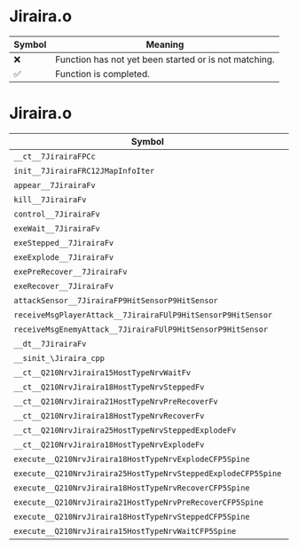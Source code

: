 # Jiraira.o
| Symbol | Meaning 
| ------------- | ------------- 
| :x: | Function has not yet been started or is not matching. 
| :white_check_mark: | Function is completed. 


# Jiraira.o
| Symbol | Decompiled? |
| ------------- | ------------- |
| `__ct__7JirairaFPCc` | :x: |
| `init__7JirairaFRC12JMapInfoIter` | :x: |
| `appear__7JirairaFv` | :x: |
| `kill__7JirairaFv` | :x: |
| `control__7JirairaFv` | :x: |
| `exeWait__7JirairaFv` | :x: |
| `exeStepped__7JirairaFv` | :x: |
| `exeExplode__7JirairaFv` | :x: |
| `exePreRecover__7JirairaFv` | :x: |
| `exeRecover__7JirairaFv` | :x: |
| `attackSensor__7JirairaFP9HitSensorP9HitSensor` | :x: |
| `receiveMsgPlayerAttack__7JirairaFUlP9HitSensorP9HitSensor` | :x: |
| `receiveMsgEnemyAttack__7JirairaFUlP9HitSensorP9HitSensor` | :x: |
| `__dt__7JirairaFv` | :x: |
| `__sinit_\Jiraira_cpp` | :x: |
| `__ct__Q210NrvJiraira15HostTypeNrvWaitFv` | :x: |
| `__ct__Q210NrvJiraira18HostTypeNrvSteppedFv` | :x: |
| `__ct__Q210NrvJiraira21HostTypeNrvPreRecoverFv` | :x: |
| `__ct__Q210NrvJiraira18HostTypeNrvRecoverFv` | :x: |
| `__ct__Q210NrvJiraira25HostTypeNrvSteppedExplodeFv` | :x: |
| `__ct__Q210NrvJiraira18HostTypeNrvExplodeFv` | :x: |
| `execute__Q210NrvJiraira18HostTypeNrvExplodeCFP5Spine` | :x: |
| `execute__Q210NrvJiraira25HostTypeNrvSteppedExplodeCFP5Spine` | :x: |
| `execute__Q210NrvJiraira18HostTypeNrvRecoverCFP5Spine` | :x: |
| `execute__Q210NrvJiraira21HostTypeNrvPreRecoverCFP5Spine` | :x: |
| `execute__Q210NrvJiraira18HostTypeNrvSteppedCFP5Spine` | :x: |
| `execute__Q210NrvJiraira15HostTypeNrvWaitCFP5Spine` | :x: |
